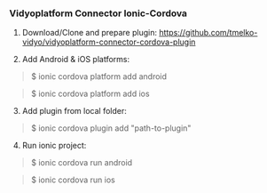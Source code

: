 ### Vidyoplatform Connector Ionic-Cordova

1. Download/Clone and prepare plugin: https://github.com/tmelko-vidyo/vidyoplatform-connector-cordova-plugin

2. Add Android & iOS platforms:

> $ ionic cordova platform add android

> $ ionic cordova platform add ios

3. Add plugin from local folder:

> $ ionic cordova plugin add "path-to-plugin"
  
4. Run ionic project:

> $ ionic cordova run android

> $ ionic cordova run ios
